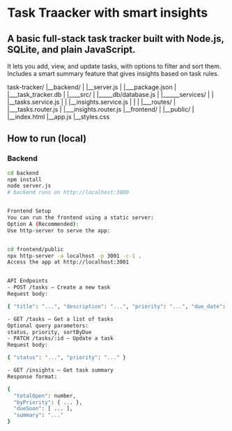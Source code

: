 # Task Traacker with smart insights

## A basic full-stack task tracker built with Node.js, SQLite, and plain JavaScript.
It lets you add, view, and update tasks, with options to filter and sort them.
Includes a smart summary feature that gives insights based on task rules.

task-tracker/
|__backend/
|   |__server.js
|   |___package.json
|   |___task_tracker.db
|   |____src/
|   |_____db/database.js
|   |______services/
|   |     |__tasks.service.js
|   |     |__insights.service.js
|   |
|   |___routes/
|   |___tasks.router.js
|   |___insights.router.js
|__frontend/
|
|__public/
   |
   |__index.html
   |__app.js
   |__styles.css



## How to run (local)

### Backend
```bash
cd backend
npm install
node server.js
# backend runs on http://localhost:3000


Frontend Setup
You can run the frontend using a static server:
Option A (Recommended):
Use http-server to serve the app:


cd frontend/public  
npx http-server -a localhost -p 3001 -c-1 .
Access the app at http://localhost:3001


API Endpoints
- POST /tasks — Create a new task
Request body:

{ "title": "...", "description": "...", "priority": "...", "due_date": "..." }

- GET /tasks — Get a list of tasks
Optional query parameters:
status, priority, sortByDue
- PATCH /tasks/:id — Update a task
Request body:

{ "status": "...", "priority": "..." }

- GET /insights — Get task summary
Response format:

{
  "totalOpen": number,
  "byPriority": { ... },
  "dueSoon": [ ... ],
  "summary": "..."
}
